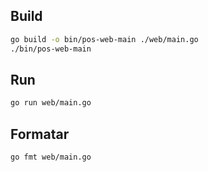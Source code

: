 ## Build
```sh
go build -o bin/pos-web-main ./web/main.go
./bin/pos-web-main
```

## Run
```sh
go run web/main.go
```

## Formatar
```sh
go fmt web/main.go
```
